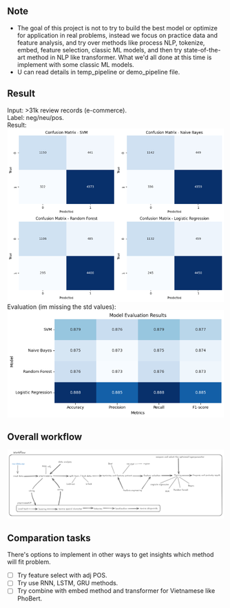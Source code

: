 
## Note
- The goal of this project is not to try to build the best model or optimize for application in real problems, instead we focus on practice data and feature analysis, and try over methods like process NLP, tokenize, embed, feature selection, classic ML models, and then try state-of-the-art method in NLP like transformer. What we'd all done at this time is implement with some classic ML models.
- U can read details in temp_pipeline or demo_pipeline file.

## Result
Input: >31k review records (e-commerce).   
Label: neg/neu/pos.   
Result:
![](static/fm.png)
Evaluation (im missing the std values):
![](static/eval.png)
## Overall workflow
![](static/overall-workflow.png)

## Comparation tasks
There's options to implement in other ways to get insights which method will fit problem.
- [ ] Try feature select with adj POS.
- [ ] Try use RNN, LSTM, GRU methods.
- [ ] Try combine with embed method and transformer for Vietnamese like PhoBert.